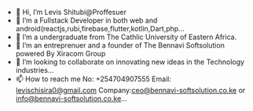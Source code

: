- 👋 Hi, I’m Levis Shitubi@Proffesuer
- 👀 I’m a Fullstack Developer in both web and android(reactjs,rubi,firebase,flutter,kotlin,Dart,php...
- 🌱 I’m a undergraduate from The Cathlic University of Eastern Africa.
- 🌱 I’m an entreprenuer and a founder of The Bennavi Softsolution powered By Xiracom Group
- 💞️ I’m looking to collaborate on innovating new ideas in the Technology industries...
- 📫 How to reach me No: +254704907555 Email: levischisira0@gmail.com Company:ceo@bennavi-softsolution.co.ke or info@bennavi-softsolution.co.ke...

<!---
Proffesuer/Proffesuer is a ✨ special ✨ repository because its `README.md` (this file) appears on your GitHub profile.
You can click the Preview link to take a look at your changes.
--->
